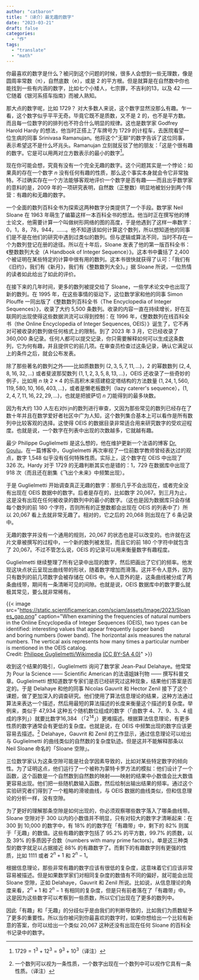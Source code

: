 ```yaml
---
author: "catbaron"
title: "（译介）最无趣的数字"
date: "2023-03-21"
draft: false
categories: 
  - "作"
tags: 
  - "translate"
  - "math"
---
```


你最喜欢的数字是什么？被问到这个问题的时候，很多人会想到一些无理数，像是圆周率常数（π），自然底数（e），或是 2 的平方根。但是就算是在自然数中你也能找到一些有内涵的数字，比如七个小矮人，七宗罪，不吉利的13，以及 42 —— 它随着《银河系搭车指南》而被人熟知。

那大点的数字呢，比如 1729？ 对大多数人来说，这个数字显然没那么有趣。乍一看，这个数字似乎平平无奇。毕竟它既不是质数，又不是 2 的，也不是平方数。而且每一位数字的的排列也不符合什么明显的规律。这也是数学家 Godfrey Harold Hardy 的想法，他当时正搭上了车牌号为 1729 的计程车，去医院看望一位生病的同事 Srinivasa Ramanujan。他将这个"无聊"的数字告诉了这位同事，表示希望这不是什么坏兆头。Ramanujan 立刻就反驳了他的朋友：「这是个很有趣的数字。它是可以用两对立方数表示的最小的数字[^cube]。

现在你可能会想，究竟有没有一个完全无趣的数字。这个问题其实是一个悖论：如果真的存在一个数字 $n$ 没有任何有趣的性质，那么这个事实本身就会令它非常独特。不过确实存在一个方法能够客观地评价一个数字是否有趣——而且出乎数学家的意料的是，2009 年的一项研究表明，自然数（正整数）明显地被划分到两个阵营：有趣的和无趣的数字。

一个全面的数列百科全书为探索这两种数字分类提供了一个手段。数学家 Neil Sloane 在 1963 年萌生了编纂这样一本百科全书的想法。他当时正在撰写他的博士论文，他需要计算一个叫做树形网络的图的高度，于是他遇到了这样一串数字：0，1，8，78，944，……。他不知道该如何计算这个数列，所以想知道他的同事们是不是在他们的研究中遇到过类似的数列。但与逻辑或算法不同，当时不存在一个为数列登记在册的途径。所以在十年后，Sloane 发表了他的第一版百科全书：《整数数列大全（A Handbook of Integer Sequence）》。这本书中囊括了 2,400 个被证明在某些特定的计算中很有用的数列。这本书很快就获得了认可：「我们有《旧约》，我们有《新月》，我们有《整数数列大全》。」据 Sloane 所说，一位热情的读者如此给出了如此的评价。

在接下来的几年时间，更多的数列被提交给了 Sloane，一些学术论文中也出现了新的数列。在 1995 年，在这些事情的驱动下，这位数学家和他的同事 Simon Plouffe 一同出版了《整数数列百科全书（The Encyclopedia of Integer Sequences）》，收录了大约 5,500 条数列。收录的内容一直在持续增长，好在互联网的出现使得这些数据洪流可以得到控制：在 1996 年，《整数数列在线百科全书（the Online Encyclopedia of Integer Sequences, OEIS）》诞生了，它不再对可被收录的数列做任何格式上的限制。到了 2023 年 3 月，它已经收录了 360,000 条记录。任何人都可以提交记录，你只需要解释如何可以生成这条数列，它为何有趣，并且提供它的前几项。在审查员检查过这条记录，确认它满足以上的条件之后，就会公布发表。

除了那些著名的数列之外——比如质数数列 $(2, 3, 5, 7, 11, ...)$，2 的幂数数列 $(2, 4, 8, 16, 32, ...)$ 或者斐波那契数列 $(1, 1, 2, 3, 5, 8, 13, ... )$，OEIS 还收录了一些奇妙的例子，比如用 $n$ 块 $2\times 4$ 的乐高积木来搭建稳定塔结构的方法数量 $(1, 24, 1,560, 119,580, 10,166,403, …)$，或者是懒老板数列（lazy caterer's sequence），$(1, 2, 4, 7, 11, 16, 22, 29,...)$，也就是把披萨切 $n$ 刀能得到的最多块数。

因为有大约 130 人左右对ti jn的数列进行审查，又因为那些常见的数列已经存在了数十年并且在数学爱好者社区中广为人知，这个数列集合基本上可以看作是所有数列中比较客观的选择。这使得 OEIS 的数据目录非常适合用来研究数字的受欢迎程度。也就是说，一个数字在列表中出现的次数越多，它就越有趣。

最少 Philippe Guglielmetti 是这么想的，他在维护更新一个法语的博客 [Dr. Goulu](https://www.drgoulu.com/)。在一篇博客中，Guglielmetti 再次审视了一位前数学教师曾经表达过的观点，数字 1,548 似乎没有任何特殊性质。实际上，这个数字在 OEIS 中出现了 326 次。Hardy 对于 1729 的无趣判断其实也是错的：1，729 在数据库中出现了 918 次（而且还在剧集《飞出个未来》中频繁出现）。

于是 Guglielmetti 开始调查真正无趣的数字：那些几乎不会出现在，或者完全没有出现在 OEIS 数据中的数字。后者是存在的，比如数字 20,067。到三月为止，这是没有出现在任何被收录的数列中的最小的数字。（这也是因为数据库只会存储每个数列的前 180 个字符，否则所有的正整数都会出现在 OEIS 的列表中了）所以 20,067 看上去就非常无趣了。相对的，它之后的 20,068 则出现在了 6 条记录中。

无趣的数字并没有一个通用的规则，20,067 的状态也是可以改变的。也许就在这片文章被撰写的过程中，一个新的数列被发现，而且它的前 180 个字符中就包含了 20,067。不过不管怎么说，OEIS 的记录可以用来衡量数字有趣程度。

Guglielmetti 继续整理了所有记录中出现的数字，然后把画出了它们的频率。他发现这块点状云呈现出曲线带的形状，随着数字增加而滑落。这并不令人意外，因为只有数列的前几项数字会被存储在 OEIS 中。令人意外的是，这条曲线被分成了两条曲线带，期间有一条清晰可见的间隙。也就是说，OEIS 数据库中的数字要么就极其常见，要么就非常稀有。


{{< image src="https://static.scientificamerican.com/sciam/assets/Image/2023/Sloanes_gap.png" caption="When examining the frequencies of natural numbers in the Online Encyclopedia of Integer Sequences (OEIS), two types can be identified: interesting values that appear frequently (upper band) and boring numbers (lower band). The horizontal axis measures the natural numbers. The vertical axis represents how many times a particular number is mentioned in the OEIS catalog. Credit: [Philippe Guglielmetti/Wikimedia](https://commons.wikimedia.org/wiki/File:Sloanes_gap.png) [(CC BY-SA 4.0)](https://creativecommons.org/licenses/by-sa/4.0/deed.en)" >}}


收到这个结果的吸引，Guglielmetti 询问了数学家 Jean-Paul Delahaye。他常常为 Pour la Science —— Scientific American 的法语姐妹刊物 —— 撰写科普文章。Guglielmetti 想知道数学专家们是否已经研究过这种现象，结果他们答案是否定的。于是 Delahaye 和他的同事 Nicolas Gauvrit 和 Hector Zenil 接下了这个课题，做了更加深入的调查研究。他们使用了算法信息理论的结果，这种方法通过算法来表达一个描述，然后用最短的算法描述的长度来衡量这个描述的复杂度。举例来，类似于 47,934 这种五个随机数位组成的数字（「由数字 4、7、9、3、4 组成的序列」）就要比数字16,384 （「$2^{14}$」）更难描述。根据算法信息理论，有更多性质的数字通常会有更低的复杂度。也就是说，在 OEIS 中频繁出现的数字应该更容易去描述。[^complexity] Delahaye，Gauvrit 和 Zenil 的工作显示，通过信息理论可以给出与 Guglielmetti 的曲线类似的自然数的复杂度轨迹。但是这并不能解释那条以 Neil Sloane 命名的「Sloane 空隙」。

三位数学家认为这条空隙可能是社会学因素导致的，比如对某些特定数字的倾向性。为了证明这点，他们运行了一个被称为蒙特卡罗方法的模拟：他们设计了一个函数，这个函数是一个自然数到自然数的映射——映射的结果中小数值会比大数值更容易出现。他们把一些随机数输入函数，然后绘制出输出结果的频率。通过这个实验研究者们得到了一个粗略的滑坡曲线，与 OEIS 数据的曲线类似，但和信息理论的分析一样，没有空隙。

为了更好的理解那条空隙是如何出现的，你必须观察哪些数字落入了哪条曲线带。Sloane 空隙对于 300 以内的小数值并不明显，只有对较大的数字才清晰起来：在 300 到 10,000 的数字中，有 18% 的的数字在「有趣带」中，剩下的 82% 则属于「无趣」的数值。这些有趣的数字包括了 95.2% 的平方数，99.7% 的质数，以及 39% 的多质因子合数（numbers with many prime factors）。单是这三种类型的数字就足以占据接近 88% 的有趣数字了。而剩下的有趣数字则有更强的性质，比如 1111 或者 $2^n+1$ 和 $2^n-1$。

根据信息理论，那些非常有趣的数字应该有很低的复杂度，这意味着它们应该非常容易被描述。但是如果数学家们对相同复杂度的数值有不同的偏好，就可能会出现 Sloane 空隙，正如 Delahaye，Gauvrit 和 Zenil 所说。比如说，从信息理论的角度来看，$2^n+1$ 和 $2^n-1$ 有相同的复杂度，但是只有前者落在了「有趣带」中。这是因为这些数字可以考察到一些质数，所以它们出现在了更多的数列中。

因此「有趣」和「无趣」的分歧似乎是由我们的判断导致的，比如我们为质数赋予了更多的重要性。所以当你被问到你最喜欢的数字时，如果你想给出一个比较有新意的答案，你可以给出一个类似 20,067 这种还没有出现在任何 Sloane 的百科全书记录中的数字。

[^cube]: $1729=1^3+12^3=9^3+10^3$（译注）
[^complexity]: 一个数列可以视为一条性质，一个数字出现在一个数列中可以视作它具有一条性质。（译注）